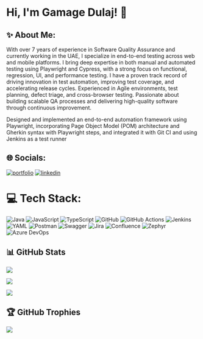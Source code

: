 
# Hi, I'm Gamage Dulaj! 👋


## ✨ About Me:
With over 7 years of experience in Software Quality Assurance and currently working in the UAE, I specialize in end-to-end testing across web and mobile platforms. I bring deep expertise in both manual and automated testing using Playwright and Cypress, with a strong focus on functional, regression, UI, and performance testing. I have a proven track record of driving innovation in test automation, improving test coverage, and accelerating release cycles. Experienced in Agile environments, test planning, defect triage, and cross-browser testing. Passionate about building scalable QA processes and delivering high-quality software through continuous improvement.

Designed and implemented an end-to-end automation framework using Playwright, incorporating Page Object Model (POM) architecture and Gherkin syntax with Playwright steps, and integrated it with Git CI and using Jenkins as a test runner


## 🌐 Socials:
[![portfolio](https://img.shields.io/badge/my_portfolio-000?style=for-the-badge&logo=ko-fi&logoColor=white)](https://medium.com/@dulajgamage7)
[![linkedin](https://img.shields.io/badge/linkedin-0A66C2?style=for-the-badge&logo=linkedin&logoColor=white)](https://www.linkedin.com/in/gamage-dulaj-84aa68133/)

# 💻 Tech Stack:
![Java](https://img.shields.io/badge/java-%23ED8B00.svg?style=for-the-badge&logo=openjdk&logoColor=white) ![JavaScript](https://img.shields.io/badge/javascript-%23323330.svg?style=for-the-badge&logo=javascript&logoColor=%23F7DF1E) ![TypeScript](https://img.shields.io/badge/typescript-%23007ACC.svg?style=for-the-badge&logo=typescript&logoColor=white) ![GitHub](https://img.shields.io/badge/github-%23121011.svg?style=for-the-badge&logo=github&logoColor=white) ![GitHub Actions](https://img.shields.io/badge/github%20actions-%232671E5.svg?style=for-the-badge&logo=githubactions&logoColor=white) ![Jenkins](https://img.shields.io/badge/jenkins-%232C5263.svg?style=for-the-badge&logo=jenkins&logoColor=white) ![YAML](https://img.shields.io/badge/yaml-%23ffffff.svg?style=for-the-badge&logo=yaml&logoColor=151515) ![Postman](https://img.shields.io/badge/Postman-FF6C37?style=for-the-badge&logo=postman&logoColor=white) ![Swagger](https://img.shields.io/badge/-Swagger-%23Clojure?style=for-the-badge&logo=swagger&logoColor=white) ![Jira](https://img.shields.io/badge/jira-%230A0FFF.svg?style=for-the-badge&logo=jira&logoColor=white) ![Confluence](https://img.shields.io/badge/confluence-%23172BF4.svg?style=for-the-badge&logo=confluence&logoColor=white) ![Zephyr](https://img.shields.io/badge/ZYPHYR-Test%20Management?) ![Azure DevOps](https://img.shields.io/badge/Azure%20DevOps-0078D7?style=for-the-badge&logo=azure-devops&logoColor=white)

## 📊 GitHub Stats

![](https://github-readme-stats.vercel.app/api?username=dulajgamage7&theme=dark&hide_border=false&include_all_commits=true&count_private=true)<br/>

![](https://github-readme-streak-stats.herokuapp.com/?user=dulajgamage7&theme=dark&hide_border=false)<br/>

![](https://github-readme-stats.vercel.app/api/top-langs/?username=dulajgamage7&theme=dark&hide_border=false&include_all_commits=true&count_private=true&layout=compact)

## 🏆 GitHub Trophies
![](https://github-profile-trophy.vercel.app/?username=dulajgamage7&theme=radical&no-frame=false&no-bg=false&margin-w=4)
